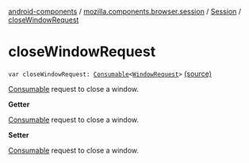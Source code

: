 [android-components](../../index.md) / [mozilla.components.browser.session](../index.md) / [Session](index.md) / [closeWindowRequest](./close-window-request.md)

# closeWindowRequest

`var closeWindowRequest: `[`Consumable`](../../mozilla.components.support.base.observer/-consumable/index.md)`<`[`WindowRequest`](../../mozilla.components.concept.engine.window/-window-request/index.md)`>` [(source)](https://github.com/mozilla-mobile/android-components/blob/master/components/browser/session/src/main/java/mozilla/components/browser/session/Session.kt#L481)

[Consumable](../../mozilla.components.support.base.observer/-consumable/index.md) request to close a window.

**Getter**

[Consumable](../../mozilla.components.support.base.observer/-consumable/index.md) request to close a window.

**Setter**

[Consumable](../../mozilla.components.support.base.observer/-consumable/index.md) request to close a window.

